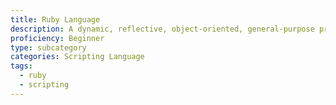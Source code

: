 ```yaml
---
title: Ruby Language
description: A dynamic, reflective, object-oriented, general-purpose programming language
proficiency: Beginner
type: subcategory
categories: Scripting Language
tags:
  - ruby
  - scripting
---
```

